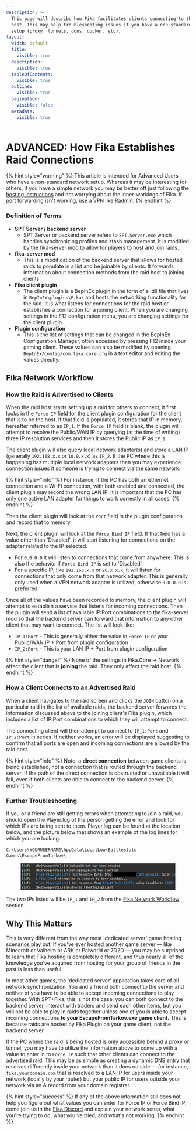 ```yaml
---
description: >-
  This page will describe how Fika facilitates clients connecting to the raid
  host. This may help troubleshooting issues if you have a non-standard network
  setup (proxy, tunnels, ddns, docker, etc).
layout:
  width: default
  title:
    visible: true
  description:
    visible: true
  tableOfContents:
    visible: true
  outline:
    visible: true
  pagination:
    visible: false
  metadata:
    visible: true
---
```


# ADVANCED: How Fika Establishes Raid Connections

{% hint style="warning" %}
This article is intended for Advanced Users who have a non-standard network setup. Whereas it may be interesting for others, if you have a simple network you may be better off just following the [hosting instructions](../hosting-a-fika-server/) and not worrying about the inner-workings of Fika. If port forwarding isn't working, use a [VPN like Radmin](../hosting-a-fika-server/host-using-a-vpn.md).
{% endhint %}

### Definition of Terms

* **SPT Server / backend server**
  * SPT Server or backend server refers to `SPT.Server.exe` which handles synchronizing profiles and stash management. It is modified by the fika-server mod to allow for players to host and join raids.
* **fika-server mod**
  * This is a modification of the backend server that allows for hosted raids to populate in a list and be joinable by clients. It forwards information about connection methods from the raid host to joining clients.
* **Fika client plugin**
  * The client plugin is a BepInEx plugin in the form of a .dll file that lives in `BepInEx\plugins\Fika\` and hosts the networking functionality for the raid. It is what listens for connections for the raid host or establishes a connection for a joining client. When you are changing settings in the F12 configuration menu, you are changing settings for the cilent plugin.
* **Plugin configuration**
  * This is the list of settings that can be changed in the BepInEx Configuration Manager, often accessed by pressing F12 inside your gaming client. These values can also be modified by opening `BepInEx/config/com.fika.core.cfg` in a text editor and editing the values directly.

## Fika Network Workflow

### How the Raid is Advertised to Clients

When the raid host starts setting up a raid for others to connect, it first looks in the `Force IP` field for the client plugin configuration for the client that is to be the host. If that field is populated, it stores that IP in memory, hereafter referred to as `IP_1`. If the `Force IP` field is blank, the plugin will attempt to resolve the Public/WAN IP by querying (at the time of writing) three IP resolution services and then it stores the Public IP as `IP_1`.

The client plugin will also query local network adapter(s) and store a LAN IP (generally `192.168.x.x` or `10.0.x.x`) as `IP_2`. If the PC where this is happening has multiple local network adapters then you may experience connection issues if someone is trying to connect via the same network.

{% hint style="info" %}
For instance, if the PC has both an ethernet connection and a Wi-Fi connection, with both enabled and connected, the client plugin may record the wrong LAN IP. It is important that the PC has only one active LAN adapter for things to work correctly in all cases.
{% endhint %}

Then the client plugin will look at the `Port` field in the plugin configuration and record that to memory.

Next, the client plugin will look at the `Force Bind IP` field. If that field has a value other than 'Disabled', it will start listening for connections on the adapter related to the IP selected.

* For `0.0.0.0` it will listen to connections that come from anywhere. This is also the behavior if `Force Bind IP` is set to 'Disabled'.
* For a specific IP, like `192.168.x.x` or `26.x.x.x`, it will listen for connections that only come from that network adapter. This is generally only used when a VPN network adapter is utilized, otherwise `0.0.0.0` is preferred.

Once all of the values have been recorded to memory, the client plugin will attempt to establish a service that listens for incoming connections. Then the plugin will send a list of available IP:Port combinations to the fika-server mod so that the backend server can forward that information to any other client that may want to connect. The list will look like:

* `IP_1:Port` - This is generally either the value in `Force IP` or your Public/WAN IP + Port from plugin configuration
* `IP_2:Port` - This is your LAN IP + Port from plugin configuration

{% hint style="danger" %}
None of the settings in Fika.Core -> Network affect the client that is **joining** the raid. They only affect the raid host.
{% endhint %}

### How a Client Connects to an Advertised Raid

When a client navigates to the raid screen and clicks the `JOIN` button on a particular raid in the list of available raids, the backend server forwards the information discussed above to the joining client's Fika plugin, which includes a list of IP:Port combinations to which they will attempt to connect.

The connecting client will then attempt to connect to `IP_1:Port` and `IP_2:Port` in series. If neither works, an error will be displayed suggesting to confirm that all ports are open and incoming connections are allowed by the raid host.

{% hint style="info" %}
Note: a **direct connection** between game clients is being established, not a connection that is routed through the backend server. If the path of the direct connection is obstructed or unavailable it will fail, even if both clients are able to connect to the backend server.
{% endhint %}

### Further Troubleshooting

If you or a friend are still getting errors when attempting to join a raid, you should open the Player.log of the person getting the error and look for which IPs are being sent to them. Player.log can be found at the location below, and the picture below that shows an example of the log lines for which you are looking.

```
C:\Users\YOURUSERNAME\AppData\LocalLow\Battlestate Games\EscapeFromTarkov\
```

<figure><img src="../.gitbook/assets/image (56).png" alt=""><figcaption></figcaption></figure>

The two IPs listed will be `IP_1` and `IP_2` from the [Fika Network Workflow](advanced-how-fika-establishes-raid-connections.md#fika-network-workflow) section.

## Why This Matters

This is very different from the way most 'dedicated server' game hosting scenarios play out. If you've ever hosted another game server — like Minecraft or Valheim or ARK or Palworld or 7D2D — you may be surprised to learn that Fika hosting is completely different, and thus nearly all of the knowledge you've acquired from hosting for your group of friends in the past is less than useful.

In most other games, the 'dedicated server' application takes care of all network synchronization. You and a friend both connect to the server and neither of you have to be able to accept incoming connections to play together. With SPT+Fika, this is not the case: you can both connect to the backend server, interact with traders and send each other items, but you will not be able to play in raids together unless one of you is able to accept incoming connections **to your EscapeFromTarkov.exe game client.** This is because raids are hosted by Fika Plugin on your game client, not the backend server.

If the PC where the raid is being hosted is only accessible behind a proxy or tunnel, you may have to utilize the information above to come up with a value to enter in to `Force IP` such that other clients can connect to the advertised raid. This may be as simple as creating a dynamic DNS entry that resolves differently inside your network than it does outside — for instance, `fika.yourdomain.com` that is resolved to a LAN IP for users inside your network (locally by your router) but your public IP for users outside your network via an A record from your domain registrar.

{% hint style="success" %}
If any of the above information still does not help you figure out what values you can enter for Force IP or Force Bind IP, come join us in the [Fika Discord](https://discord.gg/project-fika) and explain your network setup, what you're trying to do, what you've tried, and what's not working.
{% endhint %}
